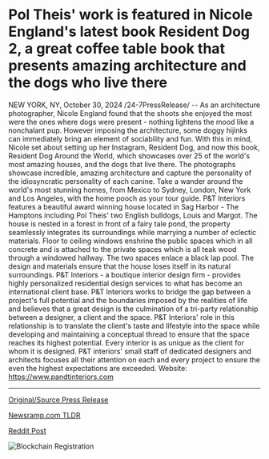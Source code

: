 # Pol Theis' work is featured in Nicole England's latest book Resident Dog 2, a great coffee table book that presents amazing architecture and the dogs who live there

NEW YORK, NY, October 30, 2024 /24-7PressRelease/ -- As an architecture photographer, Nicole England found that the shoots she enjoyed the most were the ones where dogs were present - nothing lightens the mood like a nonchalant pup. However imposing the architecture, some doggy hijinks can immediately bring an element of sociability and fun. With this in mind, Nicole set about setting up her Instagram, Resident Dog, and now this book, Resident Dog Around the World, which showcases over 25 of the world's most amazing houses, and the dogs that live there.   The photographs showcase incredible, amazing architecture and capture the personality of the idiosyncratic personality of each canine. Take a wander around the world's most stunning homes, from Mexico to Sydney, London, New York and Los Angeles, with the home pooch as your tour guide.   P&T Interiors features a beautiful award winning house located in Sag Harbor - The Hamptons including Pol Theis' two English bulldogs, Louis and Margot. The house is nested in a forest in front of a fairy tale pond, the property seamlessly integrates its surroundings while marrying a number of eclectic materials. Floor to ceiling windows enshrine the public spaces which in all concrete and is attached to the private spaces which is all teak wood through a windowed hallway. The two spaces enlace a black lap pool. The design and materials ensure that the house loses itself in its natural surroundings.  P&T Interiors - a boutique interior design firm - provides highly personalized residential design services to what has become an international client base. P&T Interiors works to bridge the gap between a project's full potential and the boundaries imposed by the realities of life and believes that a great design is the culmination of a tri-party relationship between a designer, a client and the space. P&T Interiors' role in this relationship is to translate the client's taste and lifestyle into the space while developing and maintaining a conceptual thread to ensure that the space reaches its highest potential. Every interior is as unique as the client for whom it is designed. P&T interiors' small staff of dedicated designers and architects focuses all their attention on each and every project to ensure the even the highest expectations are exceeded.  Website: https://www.pandtinteriors.com 

---

[Original/Source Press Release](https://www.24-7pressrelease.com/press-release/515697/pol-theis-work-is-featured-in-nicole-englands-latest-book-resident-dog-2-a-great-coffee-table-book-that-presents-amazing-architecture-and-the-dogs-who-live-there)
                    

[Newsramp.com TLDR](https://newsramp.com/curated-news/photographer-nicole-england-launches-book-featuring-stunning-homes-and-resident-dogs/62eb45cbe7c5b454800668b17f4da5f5) 

 



[Reddit Post](https://www.reddit.com/r/BookNews/comments/1gfgteb/photographer_nicole_england_launches_book/) 



![Blockchain Registration](https://cdn.newsramp.app/24-7PressRelease/qrcode/2410/30/milktA4C.webp)